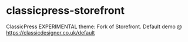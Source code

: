 # classicpress-storefront
ClassicPress EXPERIMENTAL theme: Fork of Storefront. Default demo @ https://classicdesigner.co.uk/default
